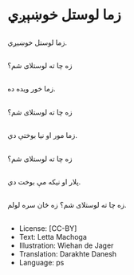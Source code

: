 # زما لوستل خوښېږي

##
زما لوستل خوښیږي.

##
زه چا ته لوستلاى شم؟

##
زما خور ویده ده.

##
زه چا ته لوستلاى شم؟

##
زما مور او نیا بوختې دي.

##
زه چا ته لوستلاى شم؟

##
پلار او نیکه مې بوخت دي.

##
زه چا ته لوستلاى شم؟ زه ځان سره لولم.

##
* License: [CC-BY]
* Text: Letta Machoga
* Illustration: Wiehan de Jager
* Translation: Darakhte Danesh
* Language: ps
